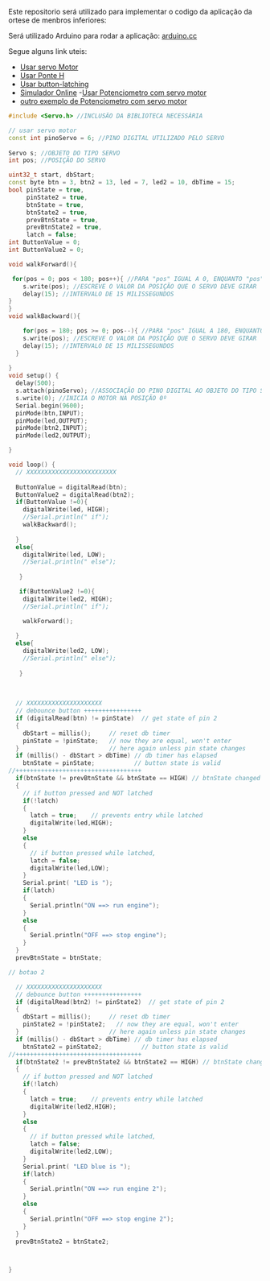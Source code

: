 Este repositorio será utilizado para implementar o codigo da aplicação da ortese de menbros inferiores:



Será utilizado Arduino para rodar a aplicação: [arduino.cc](https://www.arduino.cc/en/software)

Segue alguns link uteis:
- [Usar servo Motor](https://blogmasterwalkershop.com.br/arduino/como-usar-com-arduino-servo-motor-mg995)
- [Usar Ponte H](https://cdn.instructables.com/ORIG/FCN/YABW/IHNTEND4/FCNYABWIHNTEND4.pdf)
- [Usar button-latching](https://forum.arduino.cc/t/button-latching/321499/5)
- [Simulador Online](https://www.tinkercad.com/things/03YL3OztVVv-cool-krunk-crift/editel?sharecode=2el-GQnrRGlfAO1Q8Jp-CKXd9CBgFvJOoVfT7K-9hf0)
-[Usar Potenciometro com servo motor](https://www.makerhero.com/blog/potenciometro-controlando-servo-motor/)
- [outro exemplo de  Potenciometro com servo motor ](https://www.makerzine.com.br/educacao/servo-motor-controlado-por-potenciometro/)
```cpp
#include <Servo.h> //INCLUSÃO DA BIBLIOTECA NECESSÁRIA

// usar servo motor
const int pinoServo = 6; //PINO DIGITAL UTILIZADO PELO SERVO  
 
Servo s; //OBJETO DO TIPO SERVO
int pos; //POSIÇÃO DO SERVO

uint32_t start, dbStart;
const byte btn = 3, btn2 = 13, led = 7, led2 = 10, dbTime = 15;
bool pinState = true,
     pinState2 = true,
     btnState = true,
     btnState2 = true,
     prevBtnState = true,
     prevBtnState2 = true,
     latch = false;
int ButtonValue = 0;
int ButtonValue2 = 0;

void walkForward(){

 for(pos = 0; pos < 180; pos++){ //PARA "pos" IGUAL A 0, ENQUANTO "pos" MENOR QUE 180, INCREMENTA "pos"
    s.write(pos); //ESCREVE O VALOR DA POSIÇÃO QUE O SERVO DEVE GIRAR
    delay(15); //INTERVALO DE 15 MILISSEGUNDOS
}
}
void walkBackward(){

    for(pos = 180; pos >= 0; pos--){ //PARA "pos" IGUAL A 180, ENQUANTO "pos" MAIOR OU IGUAL QUE 0, DECREMENTA "pos"
    s.write(pos); //ESCREVE O VALOR DA POSIÇÃO QUE O SERVO DEVE GIRAR
    delay(15); //INTERVALO DE 15 MILISSEGUNDOS
  }
  
}
void setup() {
  delay(500);
  s.attach(pinoServo); //ASSOCIAÇÃO DO PINO DIGITAL AO OBJETO DO TIPO SERVO
  s.write(0); //INICIA O MOTOR NA POSIÇÃO 0º
  Serial.begin(9600);
  pinMode(btn,INPUT);
  pinMode(led,OUTPUT);
  pinMode(btn2,INPUT);
  pinMode(led2,OUTPUT);

}

void loop() {
  // XXXXXXXXXXXXXXXXXXXXXXXXX
  
  ButtonValue = digitalRead(btn);
  ButtonValue2 = digitalRead(btn2);
  if(ButtonValue !=0){
    digitalWrite(led, HIGH);
    //Serial.println(" if");
    walkBackward();
 
  }
  else{
    digitalWrite(led, LOW);
    //Serial.println(" else");
    
   }

   if(ButtonValue2 !=0){
    digitalWrite(led2, HIGH);
    //Serial.println(" if");

    walkForward();
 
  }
  else{
    digitalWrite(led2, LOW);
    //Serial.println(" else");
    
   }
 
   
  
  // XXXXXXXXXXXXXXXXXXXXX
  // debounce button ++++++++++++++++
  if (digitalRead(btn) != pinState)  // get state of pin 2
  {
    dbStart = millis();     // reset db timer
    pinState = !pinState;   // now they are equal, won't enter
  }                         // here again unless pin state changes
  if (millis() - dbStart > dbTime) // db timer has elapsed
    btnState = pinState;           // button state is valid 
//+++++++++++++++++++++++++++++++++++  
  if(btnState != prevBtnState && btnState == HIGH) // btnState changed
  {
    // if button pressed and NOT latched
    if(!latch)
    {
      latch = true;    // prevents entry while latched
      digitalWrite(led,HIGH);
    }  
    else
    {
      // if button pressed while latched,
      latch = false;
      digitalWrite(led,LOW);
    }
    Serial.print( "LED is ");
    if(latch)
    {
      Serial.println("ON ==> run engine");
    }
    else
    {
      Serial.println("OFF ==> stop engine");  
    }
  }
  prevBtnState = btnState;

// botao 2

  // XXXXXXXXXXXXXXXXXXXXX
  // debounce button ++++++++++++++++
  if (digitalRead(btn2) != pinState2)  // get state of pin 2
  {
    dbStart = millis();     // reset db timer
    pinState2 = !pinState2;   // now they are equal, won't enter
  }                         // here again unless pin state changes
  if (millis() - dbStart > dbTime) // db timer has elapsed
    btnState2 = pinState2;           // button state is valid 
//+++++++++++++++++++++++++++++++++++  
  if(btnState2 != prevBtnState2 && btnState2 == HIGH) // btnState changed
  {
    // if button pressed and NOT latched
    if(!latch)
    {
      latch = true;    // prevents entry while latched
      digitalWrite(led2,HIGH);
    }  
    else
    {
      // if button pressed while latched,
      latch = false;
      digitalWrite(led2,LOW);
    }
    Serial.print( "LED blue is ");
    if(latch)
    {
      Serial.println("ON ==> run engine 2");
    }
    else
    {
      Serial.println("OFF ==> stop engine 2");  
    }
  }
  prevBtnState2 = btnState2;



}
```
